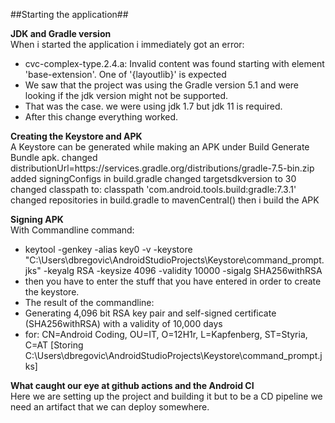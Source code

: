 ##Starting the application##

**JDK and Gradle version**\
When i started the application i immediately got an error:
* cvc-complex-type.2.4.a: Invalid content was found starting with element 'base-extension'. One of '{layoutlib}' is expected
* We saw that the project was using the Gradle version 5.1 and were looking if the jdk version might not be supported. 
* That was the case. we were using jdk 1.7 but jdk 11 is required.
* After this change everything worked.

**Creating the Keystore and APK**\
A Keystore can be generated while making an APK under Build Generate Bundle apk.
changed distributionUrl=https\://services.gradle.org/distributions/gradle-7.5-bin.zip
added signingConfigs in build.gradle
changed targetsdkversion to 30
changed classpath to: classpath 'com.android.tools.build:gradle:7.3.1'
changed repositories in build.gradle to mavenCentral()
then i build the APK

**Signing APK**\
With Commandline command:
* keytool -genkey -alias key0 -v -keystore "C:\Users\dbregovic\AndroidStudioProjects\Keystore\command_prompt.jks" -keyalg RSA -keysize 4096 -validity 10000 -sigalg SHA256withRSA
* then you have to enter the stuff that you have entered in order to create the keystore.
* The result of the commandline:
* Generating 4,096 bit RSA key pair and self-signed certificate (SHA256withRSA) with a validity of 10,000 days
* for: CN=Android Coding, OU=IT, O=12H1r, L=Kapfenberg, ST=Styria, C=AT
[Storing C:\Users\dbregovic\AndroidStudioProjects\Keystore\command_prompt.jks]

**What caught our eye at github actions and the Android CI**\
Here we are setting up the project and building it but to be a CD pipeline we need an artifact that we can deploy somewhere.

